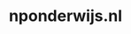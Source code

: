 ---
layout: post
title: "nponderwijs.nl"
internal_url: "/dutchgov/nponderwijs.nl.html"
subdomains_count: 5
all_subdomains_count: 6
urls_count: 5
ssl_rank: 0
http_rank: 65
url_link: /data/nponderwijs.nl/urls.txt
all_subdomains_link: /data/nponderwijs.nl/all_subdomains.txt
subdomains_link: /data/nponderwijs.nl/subdomains.txt
categories: dutchgov
---